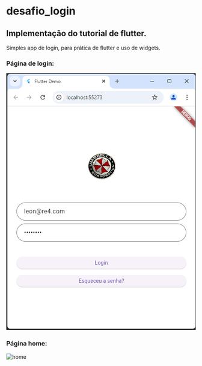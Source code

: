 # desafio_login

## Implementação do tutorial de flutter.
Simples app de login, para prática de flutter e uso de widgets.

### Página de login:
![login](login.png)

### Página home:
![home](home-1.png)